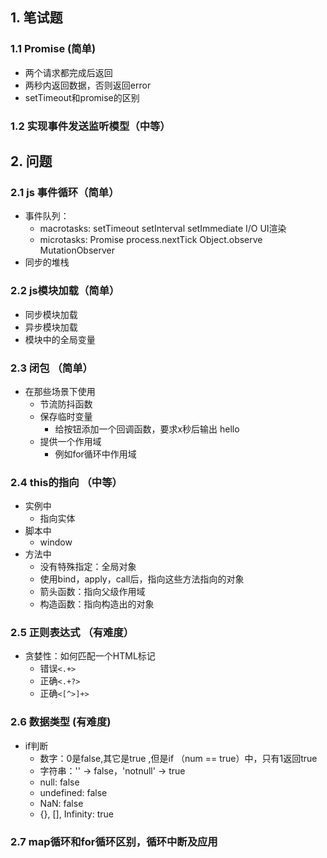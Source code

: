 ## 1. 笔试题

### 1.1 Promise (简单)
- 两个请求都完成后返回
- 两秒内返回数据，否则返回error
- setTimeout和promise的区别

### 1.2 实现事件发送监听模型（中等）

## 2. 问题

### 2.1 js 事件循环（简单）

- 事件队列：
    - macrotasks: setTimeout setInterval setImmediate I/O UI渲染
    - microtasks: Promise process.nextTick Object.observe MutationObserver
- 同步的堆栈

### 2.2 js模块加载（简单）
- 同步模块加载
- 异步模块加载
- 模块中的全局变量

### 2.3 闭包 （简单）
- 在那些场景下使用
  - 节流防抖函数
  - 保存临时变量
    - 给按钮添加一个回调函数，要求x秒后输出 hello
  - 提供一个作用域
    - 例如for循环中作用域

### 2.4 this的指向 （中等）
- 实例中
  - 指向实体
- 脚本中
  - window
- 方法中
  - 没有特殊指定：全局对象
  - 使用bind，apply，call后，指向这些方法指向的对象
  - 箭头函数：指向父级作用域
  - 构造函数：指向构造出的对象

### 2.5 正则表达式 （有难度）
- 贪婪性：如何匹配一个HTML标记
  - 错误`<.+>`
  - 正确`<.+?>`
  - 正确`<[^>]+>`

### 2.6 数据类型 (有难度)
- if判断
  - 数字：0是false,其它是true ,但是if （num == true）中，只有1返回true
  - 字符串：'' -> false，'notnull' -> true
  - null: false
  - undefined: false
  - NaN: false
  - {}, [], Infinity: true

### 2.7 map循环和for循环区别，循环中断及应用